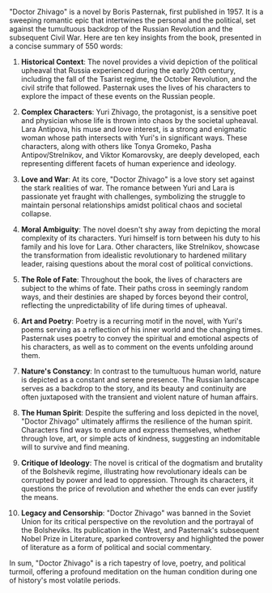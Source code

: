 "Doctor Zhivago" is a novel by Boris Pasternak, first published in 1957. It is a sweeping romantic epic that intertwines the personal and the political, set against the tumultuous backdrop of the Russian Revolution and the subsequent Civil War. Here are ten key insights from the book, presented in a concise summary of 550 words:

1. **Historical Context**: The novel provides a vivid depiction of the political upheaval that Russia experienced during the early 20th century, including the fall of the Tsarist regime, the October Revolution, and the civil strife that followed. Pasternak uses the lives of his characters to explore the impact of these events on the Russian people.

2. **Complex Characters**: Yuri Zhivago, the protagonist, is a sensitive poet and physician whose life is thrown into chaos by the societal upheaval. Lara Antipova, his muse and love interest, is a strong and enigmatic woman whose path intersects with Yuri's in significant ways. These characters, along with others like Tonya Gromeko, Pasha Antipov/Strelnikov, and Viktor Komarovsky, are deeply developed, each representing different facets of human experience and ideology.

3. **Love and War**: At its core, "Doctor Zhivago" is a love story set against the stark realities of war. The romance between Yuri and Lara is passionate yet fraught with challenges, symbolizing the struggle to maintain personal relationships amidst political chaos and societal collapse.

4. **Moral Ambiguity**: The novel doesn't shy away from depicting the moral complexity of its characters. Yuri himself is torn between his duty to his family and his love for Lara. Other characters, like Strelnikov, showcase the transformation from idealistic revolutionary to hardened military leader, raising questions about the moral cost of political convictions.

5. **The Role of Fate**: Throughout the book, the lives of characters are subject to the whims of fate. Their paths cross in seemingly random ways, and their destinies are shaped by forces beyond their control, reflecting the unpredictability of life during times of upheaval.

6. **Art and Poetry**: Poetry is a recurring motif in the novel, with Yuri's poems serving as a reflection of his inner world and the changing times. Pasternak uses poetry to convey the spiritual and emotional aspects of his characters, as well as to comment on the events unfolding around them.

7. **Nature's Constancy**: In contrast to the tumultuous human world, nature is depicted as a constant and serene presence. The Russian landscape serves as a backdrop to the story, and its beauty and continuity are often juxtaposed with the transient and violent nature of human affairs.

8. **The Human Spirit**: Despite the suffering and loss depicted in the novel, "Doctor Zhivago" ultimately affirms the resilience of the human spirit. Characters find ways to endure and express themselves, whether through love, art, or simple acts of kindness, suggesting an indomitable will to survive and find meaning.

9. **Critique of Ideology**: The novel is critical of the dogmatism and brutality of the Bolshevik regime, illustrating how revolutionary ideals can be corrupted by power and lead to oppression. Through its characters, it questions the price of revolution and whether the ends can ever justify the means.

10. **Legacy and Censorship**: "Doctor Zhivago" was banned in the Soviet Union for its critical perspective on the revolution and the portrayal of the Bolsheviks. Its publication in the West, and Pasternak's subsequent Nobel Prize in Literature, sparked controversy and highlighted the power of literature as a form of political and social commentary.

In sum, "Doctor Zhivago" is a rich tapestry of love, poetry, and political turmoil, offering a profound meditation on the human condition during one of history's most volatile periods.